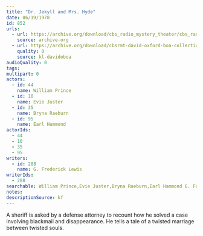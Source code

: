 ```yaml
---
title: "Dr. Jekyll and Mrs. Hyde"
date: 06/19/1978
id: 852
urls: 
  - url: https://archive.org/download/cbs_radio_mystery_theater/cbs_radio_mystery_theater-0851-0900.zip/cbs_radio_mystery_theater-0851-0900%2Fcbsrmt_0852_dr_jekyll_and_mrs_hyde.mp3
    source: archive-org
  - url: https://archive.org/download/cbsrmt-david-oxford-boa-collection/CBSRMT-780619-0852-Dr-Jekyll-and-Mrs-Hyde-(128-48)_WBBM-JE-{BoA}.mp3
    quality: 0
    source: kl-davidoboa
audioQuality: 0
tags: 
multipart: 0
actors:  
  - id: 44
    name: William Prince  
  - id: 10
    name: Evie Juster  
  - id: 35
    name: Bryna Raeburn  
  - id: 95
    name: Earl Hammond
actorIds:  
  - 44  
  - 10  
  - 35  
  - 95
writers:  
  - id: 288
    name: G. Frederick Lewis
writerIds:  
  - 288
searchable: William Prince,Evie Juster,Bryna Raeburn,Earl Hammond G. Frederick Lewis
notes: 
descriptionSource: kf
---
```

A sheriff is asked by a defense attorney to recount how he solved a case involving blackmail and disappearance. He tells a tale of a twisted marriage between twisted souls.